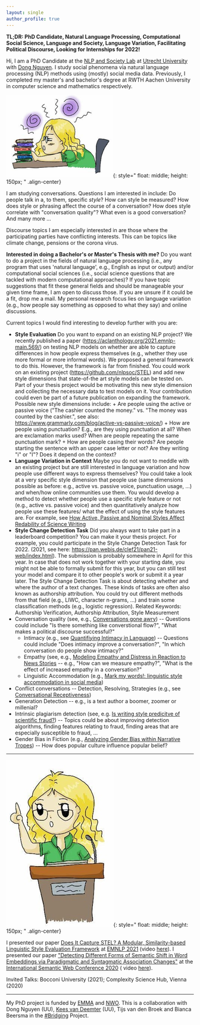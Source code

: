 ```yaml
---
layout: single
author_profile: true
---
```


**TL;DR: PhD Candidate, Natural Language Processing, Computational Social Science, Language and Society, Language Variation, Facilitating Political Discourse, Looking for Internships for 2022!**

Hi, I am a PhD Candidate at the [NLP and Society Lab](https://nlpsoc.github.io/) at [Utrecht University](https://www.uu.nl/en) with [Dong Nguyen](https://dongnguyen.nl/). I study social phenomena via natural language processing (NLP) methods using (mostly) social media data. Previously, I completed my master's and bachelor's degree at RWTH Aachen University in computer science and mathematics  respectively.

![drawn Anna research](./assets/images/research.PNG){: style=" float: middle; height: 150px; " .align-center}

I am studying conversations. Questions I am interested in include: Do people talk in a, to them, specific *style*? How can style be measured? How does style or phrasing affect the course of a conversation? How does style correlate with "conversation quality"? What even is a good conversation? And many more ...

Discourse topics I am especially interested in are those where the participating parties have conflicting interests. This can be topics like climate change, pensions or the corona virus.

**Interested in doing a Bachelor's or Master's Thesis with me?** 
Do you want to do a project in the fields of natural language processing (i.e., any program that uses 'natural language', e.g., English as input or output) and/or computational social sciences (i.e., social science questions that are tackled with modern computational approaches)? If you have topic suggestions that fit these general fields and should be manageable your given time frame, I am open to discuss those. If you are unsure if it could be a fit, drop me a mail. My personal research focus lies on language variation (e.g., how people say something as opposed to what they say) and online discussions. 

 Current topics I would find interesting to develop further with you are:  
 * **Style Evaluation** Do you want to expand on an existing NLP project? We recently published a paper (https://aclanthology.org/2021.emnlp-main.569/) on testing NLP models on whether are able to capture differences in how people express themselves (e.g., whether they use more formal or more informal words). We proposed a general framework to do this. However, the framework is far from finished. You could work on an existing project (https://github.com/nlpsoc/STEL) and add new style dimensions that state-of-the art style models can be tested on. Part of your thesis project would be motivating this new style dimension and collecting the necessary data to test models on it. Your contribution could even be part of a future publication on expanding the framework. Possible new style dimensions include: + Are people using the active or passive voice ("The cashier counted the money." vs. "The money was counted by the cashier.", see also: https://www.grammarly.com/blog/active-vs-passive-voice/) + How are people using punctuation? E.g., are they using punctuation at all? When are exclamation marks used? When are people repeating the same punctuation mark? + How are people  casing their words? Are people starting the sentence with an upper case letter or not? Are they writing "i" or "I"? Does it depend on the context?  
 * **Language Variation in Context** Maybe you do not want to meddle with an existing project but are still interested in language variation and how people use different ways to express themselves? You could take a look at a very specific style dimension that people use (same dimensions possible as before: e.g., active vs. passive voice, punctuation usage, ...) and when/how online communities use them. You would develop a method to detect whether people use a specific style feature or not (e.g., active vs. passive voice) and then quantitatively analyze how people use these features/ what the effect of using the style features are. For example, see [How Active, Passive and Nominal Styles Affect Redability of Science Writing](https://sci-hub.se/https://doi.org/10.1177%2F107769908306000408)  
 * **Style Change Detection Task** Did you always want to take part in a leaderboard competition? You can make it your thesis project. For example, you could participate in the Style Change Detection Task for 2022. (2021, see here: https://pan.webis.de/clef21/pan21-web/index.html). The submission is probably somewhere in April for this year. In case that does not work together with your starting date, you might not be able to formally submit for this year, but you can still test your model and compare it to other people's work or submit it a year later. The Style Change Detection Task is about detecting whether and where the author of a text changes. These kinds of tasks are often also known as authorship attribution. You could try out different methods from that field (e.g., LIWC, character n-grams, ...) and train some classification methods (e.g., logistic regression). Related Keywords: Authorship Verification, Authorship Attribution, Style Measurement  
 * Conversation quality (see, e.g., [Conversations gone awry](https://www.aclweb.org/anthology/P18-1125/))  -- Questions could include "Is there something like converstional flow?", "What makes a political discourse successful?" 
    * Intimacy (e.g., see [Quantifiying Intimacy in Language](https://www.aclweb.org/anthology/2020.emnlp-main.428/)) -- Questions could include "Does intimacy improve a conversation?", "In which conversation do people show intimacy?"  
    * Empathy (see, e.g., [Modeling Empathy and Distress in Reaction to News Stories](https://aclanthology.org/D18-1507/)  -- e.g., "How can we measure empathy?", "What is the effect of increased empathy in a conversation?"
    * Linguistic Accommodation (e.g., [Mark my words!: linguistic style accommodation in social media](https://doi.org/10.1145/1963405.1963509))
 * Conflict conversations -- Detection, Resolving, Strategies (e.g., see [Conversational Receptiveness](https://doi.org/10.1016/j.obhdp.2020.03.011))
 * Generation Detection -- e.g., is a text author a boomer, zoomer or millenial?
 * Intrinsic plagiarism detection (see, e.g. [Is writing style predicitve of scientific fraud?](https://www.aclweb.org/anthology/W17-4905/)) -- Topics could be about improving detection algorithms, finding features relating to fraud, finding areas that are especially susceptible to fraud, ...  
 * Gender Bias in Fiction (e.g., [Analyzing Gender Bias within Narrative Tropes](https://www.aclweb.org/anthology/2020.nlpcss-1.23.pdf)) -- How does popular culture influence popular belief?


---

![drawn Anna presents](./assets/images/talk.jpg){: style=" float: middle; height: 150px; " .align-center}

I presented our paper [Does It Capture STEL? A Modular, Similarity-based Linguistic Style Evaluation Framework](https://aclanthology.org/2021.emnlp-main.569/) at [EMNLP 2021](https://2021.emnlp.org/) (video [here](https://www.youtube.com/watch?v=WPbxyOrDK6w)). I presented our paper  ["Detecting Different Forms of Semantic Shift in Word Embeddings via Paradigmatic and Syntagmatic Association Changes"](https://annawegmann.github.io/pdf/Detecting-Different-Forms-of-Semantic-Shift.pdf) at the [International Semantic Web Conference 2020](https://iswc2020.semanticweb.org/) ( video [here](https://www.youtube.com/watch?v=V8M8-8-TteA)).  

Invited Talks: Bocconi University (2021); Complexity Science Hub, Vienna (2020)

---
My PhD project is funded by [EMMA](https://www.emma.nl/) and [NWO](https://www.nwo.nl/en). This is a collaboration with Dong Nguyen (UU), [Kees van Deemter](https://www.uu.nl/staff/CJvanDeemter?t=0) (UU),  Tijs van den Broek and Bianca Beersma in the [#Bridging](https://nwo-bridging.github.io/) Project. 
